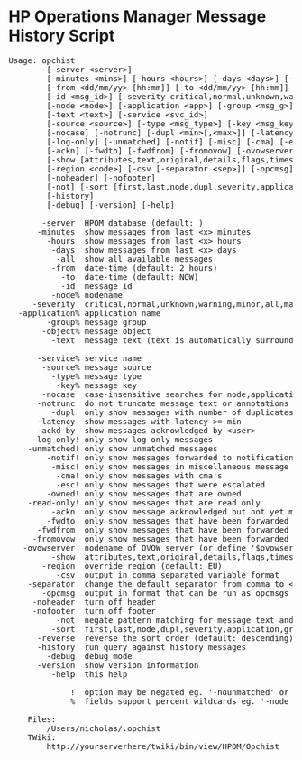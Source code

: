 HP Operations Manager Message History Script
============================================

<pre>
Usage: opchist 
        [-server &lt;server&gt;] 
        [-minutes &lt;mins&gt;] [-hours &lt;hours&gt;] [-days &lt;days&gt;] [-all] 
        [-from &lt;dd/mm/yy&gt; [hh:mm]] [-to &lt;dd/mm/yy&gt; [hh:mm]] [-count &lt;num&gt;]
        [-id &lt;msg_id&gt;] [-severity critical,normal,unknown,warning,minor,all,major] 
        [-node &lt;node&gt;] [-application &lt;app&gt;] [-group &lt;msg_g&gt;] [-object &lt;obj&gt;]
        [-text &lt;text&gt;] [-service &lt;svc_id&gt;] 
        [-source &lt;source&gt;] [-type &lt;msg_type&gt;] [-key &lt;msg_key&gt;] 
        [-nocase] [-notrunc] [-dupl &lt;min&gt;[,&lt;max&gt;]] [-latency &lt;num&gt;] [-ackd-by &lt;user&gt;]
        [-log-only] [-unmatched] [-notif] [-misc] [-cma] [-esc] [-owned] [-read-only]
        [-ackn] [-fwdto] [-fwdfrom] [-fromovow] [-ovowserver &lt;ovowserver&gt;] 
        [-show [attributes,text,original,details,flags,times,latency,forwards,cma,actions,anno,tickets,some,all,none]]
        [-region &lt;code&gt;] [-csv [-separator &lt;sep&gt;]] [-opcmsg]
        [-noheader] [-nofooter] 
        [-not] [-sort [first,last,node,dupl,severity,application,group,object,text,type,service]] [-reverse]
        [-history] 
        [-debug] [-version] [-help] 

       -server  HPOM database (default: )
      -minutes  show messages from last &lt;x&gt; minutes 
        -hours  show messages from last &lt;x&gt; hours 
         -days  show messages from last &lt;x&gt; days 
          -all  show all available messages 
         -from  date-time (default: 2 hours) 
           -to  date-time (default: NOW) 
           -id  message id 
         -node% nodename 
     -severity  critical,normal,unknown,warning,minor,all,major (default: all) 
  -application% application name 
        -group% message group 
       -object% message object 
         -text  message text (text is automatically surrounded by % wildcards) 

      -service% service name 
       -source% message source 
         -type% message type 
          -key% message key 
       -nocase  case-insensitive searches for node,application,group,object and text (default: case-sensitive) 
      -notrunc  do not truncate message text or annotations (default: trunc) 
         -dupl  only show messages with number of duplicates &gt;= min, and optionally &lt;= max. 
      -latency  show messages with latency &gt;= min 
      -ackd-by  show messages acknowledged by &lt;user&gt; 
     -log-only! only show log only messages 
    -unmatched! only show unmatched messages 
        -notif! only show messages forwarded to notification service 
         -misc! only show messages in miscellaneous message group 
          -cma! only show messages with cma's 
          -esc! only show messages that were escalated 
        -owned! only show messages that are owned 
    -read-only! only show messages that are read only
         -ackn  only show message acknowledged but not yet moved to history
        -fwdto  only show messages that have been forwarded to another HPOV server 
      -fwdfrom  only show messages that have been forwarded from another HPOV server 
     -fromovow  only show messages that have been forwarded from OVOW server (can be defined in $HOME/.opchist file) 
   -ovowserver  nodename of OVOW server (or define '$ovowserver = &lt;ovowserver&gt;', in config file) 
         -show  attributes,text,original,details,flags,times,latency,forwards,cma,actions,anno,tickets,some,all,none (default: attributes) 
       -region  override region (default: EU)
          -csv  output in comma separated variable format
    -separator  change the default separator from comma to &lt;sep&gt;
       -opcmsg  output in format that can be run as opcmsgs
     -noheader  turn off header 
     -nofooter  turn off footer 
          -not  negate pattern matching for message text and all fields that support percent wildcards (%)
         -sort  first,last,node,dupl,severity,application,group,object,text,type,service (default: last) 
      -reverse  reverse the sort order (default: descending) 
      -history  run query against history messages 
        -debug  debug mode 
      -version  show version information 
         -help  this help 

             !  option may be negated eg. '-nounmatched' or '-nonotif' 
             %  fields support percent wildcards eg. '-node lon%' or '-obj %SPI%' 

    Files: 
        /Users/nicholas/.opchist
    TWiki: 
        http://yourserverhere/twiki/bin/view/HPOM/Opchist
</pre>
